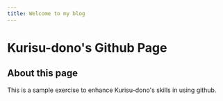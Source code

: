 ```yaml
---
title: Welcome to my blog
---
```

# Kurisu-dono's Github Page

## About this page
This is a sample exercise to enhance Kurisu-dono's skills in using github.
